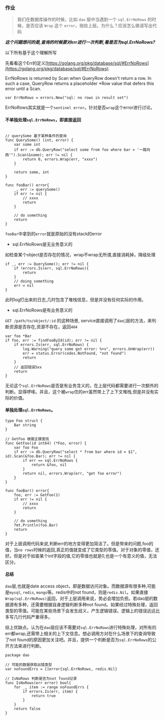 ### 作业


> 我们在数据库操作的时候，比如 `dao` 层中当遇到一个 `sql.ErrNoRows` 的时候，是否应该 `Wrap` 这个 `error`，抛给上层。为什么？应该怎么做请写出代码

***这个问题想问的是,查询的时候要对err进行一次判断,看是否为sql.ErrNoRows?***

以下所有基于这个理解所写

先看看这个Err的定义[https://golang.org/pkg/database/sql/#ErrNoRows](https://golang.org/pkg/database/sql/#ErrNoRows)

ErrNoRows is returned by Scan when QueryRow doesn't return a row. In such a case, QueryRow returns a placeholder *Row value that defers this error until a Scan.

```golang
var ErrNoRows = errors.New("sql: no rows in result set")
```

ErrNoRows其实就是一个`sentinel error`。针对是否`wrap`这个error进行讨论。

#### 不单独处理`sql.ErrNoRows`，即直接返回

```golang

// querySome 基于某种条件的查询
func QuerySome() (int, error) {
    var some int
    if err := db.QueryRow("select some from foo where bar = '一路向西'").Scan(&some); err != nil {
        return 0, errors.Wrap(err, "xxxx")
    }

    return some, int
}

func fooBar() error{
    _, err := querySome()
    if err != nil {
        // xxxx
        return 
    }

    // do something
    return 
}
```

`fooBar`中拿到的`error`就是原始的没有stack的error

- sql.ErrNoRows是无业务意义的

如检查某个object是否存在的情况，wrap不wrap无所谓,直接消耗掉，降级处理

```
if _, err := QuerySome(); err != nil {
    if !errors.Is(err, sql.ErrNoRows){
        return
    }
    // doing something
    err = nil
}
```
此时log打出来的日志,几时包含了堆栈信息，但是并没有任何实际的作用。

- sql.ErrNoRows是有业务意义的

`GET /path/to/object/:id` 的这种场景, service直接调用了`dao`层的方法，来判断资源是否存在,资源不存在，返回`404`

```
var foo *Bar
if foo, err := findFooById(id); err != nil {
    if errors.Is(err, sql.ErrNoRows) {
        log.Warning("query some got error: %+v", errors.UnWrap(err))
        err = status.Error(codes.NotFound, "not found")
        return
    }
    // 返回错误5xx
    return 
}
```

无论这个`sql.ErrNoRows`是否是有业务含义的，在上层代码都需要进行一次额外的判断。显得啰嗦。并且，这个被`wrap`住的err虽然带上了上下文堆栈,但是并没有实际的价值。

#### 单独处理`sql.ErrNoRows`。

```golang
type Foo struct {
    Bar string
}

// GetFoo 根据主键查找
func GetFoo(id int64) (*Foo, error) {
    var foo Foo
    if err := db.QueryRow("select * from bar where id = $1", id).Scan(&foo.Bar); err != nil {
        if err == sql.ErrNoRows {
            return &foo, nil
        }
        return nil, errors.Wrap(err, "get foo error")
    }
}

func fooBar() error{
    foo, err := GetFoo(1)
    if err != nil {
        // xxxx
        return 
    }

    // do something
    fmt.Println(foo.Bar)
    return 
}
```

对于上层调用代码来说,判断err的地方变得更加简洁了。但是带来的问题,foo的值，当`no rows`时候的返回,真正的值就变成了它类型的零值。对于对象的零值，还好。但是对于如查某个int字段的值,它的零值也就是0,也是一个有意义的值，无法区分。

#### 总结

`dao`层,也就是date access object，即是数据访问对象。而数据源有很多种,可能是`mysql`, `redis`, `mongo`等。redis中的not found，则是`redis.Nil`。如果直接`Wrap(sql.ErrNoRows)`返回，对于上层调用来说，势必会增加负担。若dao层的数据源有多种，还需要根据自身逻辑判断多种not found。如果经过特殊处理，返回类型的零值。可能在某些场景下会发生歧义，产生逻辑错误。逻辑上的错误远远比多写几行代码严重得多。

综上优缺点。认为在`dao`层应该不需要对`sql.ErrNoRows`进行特殊处理，对所有的err都wrap,还需带上相关的上下文信息。想必调用方对在什么场景下的查询导致了not found的原因更加关注吧。并且，提供一个判断是否为`sql.ErrNoRows`的公开方法来进行判断。

```golang
package dao

// 可能的数据获取出错类型
var noFoundErrs = []error{sql.ErrNoRows, redis.Nil}

// IsNoRows 判断是否为not found记录
func IsNoRows(err error) bool{
    for _, item := range noFoundErrs {
        if errors.Is(err, item) {
            return true
        }
    }
    return false
}

```